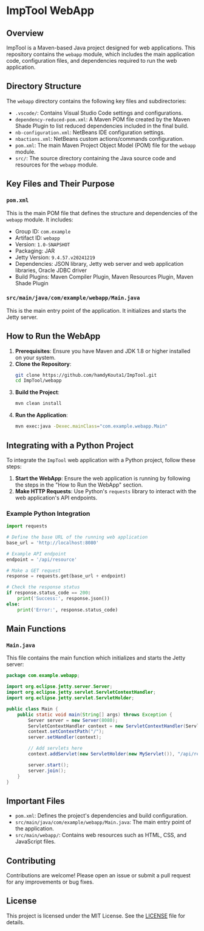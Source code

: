 # ImpTool WebApp

## Overview
ImpTool is a Maven-based Java project designed for web applications. This repository contains the `webapp` module, which includes the main application code, configuration files, and dependencies required to run the web application.

## Directory Structure
The `webapp` directory contains the following key files and subdirectories:
- `.vscode/`: Contains Visual Studio Code settings and configurations.
- `dependency-reduced-pom.xml`: A Maven POM file created by the Maven Shade Plugin to list reduced dependencies included in the final build.
- `nb-configuration.xml`: NetBeans IDE configuration settings.
- `nbactions.xml`: NetBeans custom actions/commands configuration.
- `pom.xml`: The main Maven Project Object Model (POM) file for the `webapp` module.
- `src/`: The source directory containing the Java source code and resources for the `webapp` module.

## Key Files and Their Purpose
### `pom.xml`
This is the main POM file that defines the structure and dependencies of the `webapp` module. It includes:
- Group ID: `com.example`
- Artifact ID: `webapp`
- Version: `1.0-SNAPSHOT`
- Packaging: JAR
- Jetty Version: `9.4.57.v20241219`
- Dependencies: JSON library, Jetty web server and web application libraries, Oracle JDBC driver
- Build Plugins: Maven Compiler Plugin, Maven Resources Plugin, Maven Shade Plugin

### `src/main/java/com/example/webapp/Main.java`
This is the main entry point of the application. It initializes and starts the Jetty server.

## How to Run the WebApp
1. **Prerequisites**: Ensure you have Maven and JDK 1.8 or higher installed on your system.
2. **Clone the Repository**:
   ```bash
   git clone https://github.com/hamdyKouta1/ImpTool.git
   cd ImpTool/webapp
   ```
3. **Build the Project**:
   ```bash
   mvn clean install
   ```
4. **Run the Application**:
   ```bash
   mvn exec:java -Dexec.mainClass="com.example.webapp.Main"
   ```

## Integrating with a Python Project
To integrate the `ImpTool` web application with a Python project, follow these steps:

1. **Start the WebApp**: Ensure the web application is running by following the steps in the "How to Run the WebApp" section.
2. **Make HTTP Requests**: Use Python's `requests` library to interact with the web application's API endpoints.

### Example Python Integration
```python
import requests

# Define the base URL of the running web application
base_url = 'http://localhost:8080'

# Example API endpoint
endpoint = '/api/resource'

# Make a GET request
response = requests.get(base_url + endpoint)

# Check the response status
if response.status_code == 200:
    print('Success:', response.json())
else:
    print('Error:', response.status_code)
```

## Main Functions
### `Main.java`
This file contains the main function which initializes and starts the Jetty server:
```java
package com.example.webapp;

import org.eclipse.jetty.server.Server;
import org.eclipse.jetty.servlet.ServletContextHandler;
import org.eclipse.jetty.servlet.ServletHolder;

public class Main {
    public static void main(String[] args) throws Exception {
        Server server = new Server(8080);
        ServletContextHandler context = new ServletContextHandler(ServletContextHandler.SESSIONS);
        context.setContextPath("/");
        server.setHandler(context);

        // Add servlets here
        context.addServlet(new ServletHolder(new MyServlet()), "/api/resource");

        server.start();
        server.join();
    }
}
```

## Important Files
- `pom.xml`: Defines the project's dependencies and build configuration.
- `src/main/java/com/example/webapp/Main.java`: The main entry point of the application.
- `src/main/webapp/`: Contains web resources such as HTML, CSS, and JavaScript files.

## Contributing
Contributions are welcome! Please open an issue or submit a pull request for any improvements or bug fixes.

## License
This project is licensed under the MIT License. See the [LICENSE](LICENSE) file for details.
